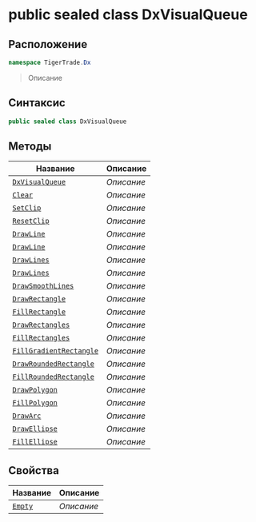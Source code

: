 
# public sealed class DxVisualQueue
## Расположение
```csharp
namespace TigerTrade.Dx
```



> Описание

## Синтаксис
```csharp
public sealed class DxVisualQueue
```


## Методы
| Название | Описание |
| --- | --- |
| [`DxVisualQueue`](./DxVisualQueue.cs/Методы/DxVisualQueue.md) | *Описание* |
| [`Clear`](./DxVisualQueue.cs/Методы/Clear.md) | *Описание* |
| [`SetClip`](./DxVisualQueue.cs/Методы/SetClip.md) | *Описание* |
| [`ResetClip`](./DxVisualQueue.cs/Методы/ResetClip.md) | *Описание* |
| [`DrawLine`](./DxVisualQueue.cs/Методы/DrawLine.md) | *Описание* |
| [`DrawLine`](./DxVisualQueue.cs/Методы/DrawLine.md) | *Описание* |
| [`DrawLines`](./DxVisualQueue.cs/Методы/DrawLines.md) | *Описание* |
| [`DrawLines`](./DxVisualQueue.cs/Методы/DrawLines.md) | *Описание* |
| [`DrawSmoothLines`](./DxVisualQueue.cs/Методы/DrawSmoothLines.md) | *Описание* |
| [`DrawRectangle`](./DxVisualQueue.cs/Методы/DrawRectangle.md) | *Описание* |
| [`FillRectangle`](./DxVisualQueue.cs/Методы/FillRectangle.md) | *Описание* |
| [`DrawRectangles`](./DxVisualQueue.cs/Методы/DrawRectangles.md) | *Описание* |
| [`FillRectangles`](./DxVisualQueue.cs/Методы/FillRectangles.md) | *Описание* |
| [`FillGradientRectangle`](./DxVisualQueue.cs/Методы/FillGradientRectangle.md) | *Описание* |
| [`DrawRoundedRectangle`](./DxVisualQueue.cs/Методы/DrawRoundedRectangle.md) | *Описание* |
| [`FillRoundedRectangle`](./DxVisualQueue.cs/Методы/FillRoundedRectangle.md) | *Описание* |
| [`DrawPolygon`](./DxVisualQueue.cs/Методы/DrawPolygon.md) | *Описание* |
| [`FillPolygon`](./DxVisualQueue.cs/Методы/FillPolygon.md) | *Описание* |
| [`DrawArc`](./DxVisualQueue.cs/Методы/DrawArc.md) | *Описание* |
| [`DrawEllipse`](./DxVisualQueue.cs/Методы/DrawEllipse.md) | *Описание* |
| [`FillEllipse`](./DxVisualQueue.cs/Методы/FillEllipse.md) | *Описание* |

## Свойства
| Название | Описание |
| --- | --- |
| [`Empty`](./DxVisualQueue.cs/Свойства/Empty.md) | *Описание* |



